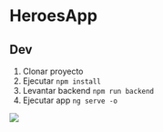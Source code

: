 # HeroesApp

## Dev

1. Clonar proyecto
2. Ejecutar ```npm install```
3. Levantar backend ```npm run backend```
4. Ejecutar app ```ng serve -o```


![](https://github.com/Ufransa/heroesAppGif/blob/main/heroesApp.gif)
